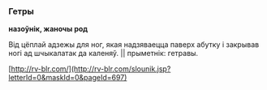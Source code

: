 ### Гетры
**назоўнік, жаночы род**

Від цёплай адзежы для ног, якая надзяваецца паверх абутку і закрывав ногі ад шчыкалатак да каленяў. || прыметнік: гетравы.

<a rel="author">[http://rv-blr.com/](http://rv-blr.com/slounik.jsp?letterId=0&maskId=0&pageId=697)</a>
